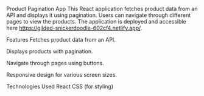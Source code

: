 Product Pagination App
This React application fetches product data from an API and displays it using pagination. Users can navigate through different pages to view the products. The application is deployed and accessible here https://gilded-snickerdoodle-602cf4.netlify.app/.

Features
Fetches product data from an API.

Displays products with pagination.

Navigate through pages using buttons.

Responsive design for various screen sizes.

Technologies Used
React
CSS (for styling)
